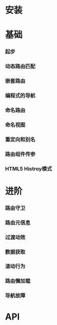 # 安装
# 基础
### 起步
### 动态路由匹配
### 嵌套路由
### 编程式的导航
### 命名路由
### 命名视图
### 重定向和别名
### 路由组件传参
### HTML5 Histroy模式
# 进阶
### 路由守卫
### 路由元信息
### 过渡动效
### 数据获取
### 滚动行为
### 路由懒加载
### 导航故障
# API